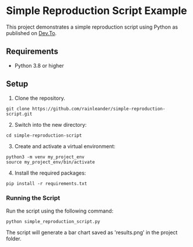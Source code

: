 # Simple Reproduction Script Example

This project demonstrates a simple reproduction script using Python as published on [Dev.To](https://dev.to/rainleander/crafting-simple-reproduction-scripts-with-python-3l23?preview=5529c9d979e12505aa0768cf9a42dc393859ae324d65d75c4ffdb38b028b3e1101c60b883472c981edb26960968946bcd3d071ddf5b6681b581ac4e3).

## Requirements

- Python 3.8 or higher

## Setup

1. Clone the repository.
```
git clone https://github.com/rainleander/simple-reproduction-script.git
```
2. Switch into the new directory:
```
cd simple-reproduction-script
```
3. Create and activate a virtual environment:
```
python3 -m venv my_project_env
source my_project_env/bin/activate
```
4. Install the required packages:
```
pip install -r requirements.txt
```
### Running the Script

Run the script using the following command:
``` 
python simple_reproduction_script.py
```

The script will generate a bar chart saved as 'results.png' in the project folder.
